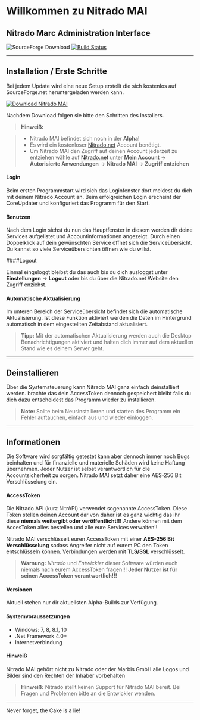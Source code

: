 Willkommen zu Nitrado MAI
===================


Nitrado Marc Administration Interface
-------------------------------------
![SourceForge Download](https://img.shields.io/badge/Development%20Status-Alpha-orange.svg)
[![Build Status](https://travis-ci.org/TheLegendaryMarc/Nitrado-MAI.svg?branch=master)](https://travis-ci.org/TheLegendaryMarc/Nitrado-MAI)

----------

Installation / Erste Schritte
-------------

Bei jedem Update wird eine neue Setup erstellt die sich kostenlos auf SourceForge.net heruntergeladen werden kann.

[![Download Nitrado MAI](https://a.fsdn.com/con/app/sf-download-button)](https://sourceforge.net/projects/nitrado-mai/files/latest/download)

Nachdem Download folgen sie bitte den Schritten des Installers.
> **Hinweiß:**

> - Nitrado MAI befindet sich noch in der **Alpha**!
> - Es wird ein kostenloser [Nitrado.net](http://nitrado.net) Account benötigt.
> - Um Nitrado MAI den Zugriff auf deinen Account jederzeit zu entziehen wähle auf [Nitrado.net](http://nitrado.net) unter **Mein Account** -> **Autorisierte Anwendungen** -> **Nitrado MAI** -> **Zugriff entziehen**

#### Login

Beim ersten Programmstart wird sich das Loginfenster dort meldest du dich mit deinem Nitrado Account an. Beim erfolgreichen Login erscheint der CoreUpdater und konfiguriert das Programm für den Start. 

#### Benutzen

Nach dem Login siehst du nun das Hauptfenster in diesem werden dir deine Services aufgelistet und Accountinformationen angezeigt. Durch einen Doppelklick auf dein gewünschten Service öffnet sich die Serviceübersicht. Du kannst so viele Serviceübersichten öffnen wie du willst.

####Logout

Einmal eingeloggt bleibst du das auch bis du dich ausloggst unter **Einstellungen** -> **Logout** oder bis du über die Nitrado.net Website den Zugriff enziehst.

####  Automatische Aktualisierung

Im unteren Bereich der Serviceübersicht befindet sich die automatische Aktualisierung. Ist diese Funktion aktiviert werden die Daten im Hintergrund automatisch in dem eingestellten Zeitabstand aktualisiert.

> **Tipp:** Mit der automatischen Aktualisierung werden auch die Desktop Benachrichtigungen aktiviert und halten dich immer auf dem aktuellen Stand wie es deinem Server geht. 


----------


Deinstallieren
-------------------

Über die Systemsteuerung kann Nitrado MAI ganz einfach deinstalliert werden. brachte das dein AccessToken dennoch gespeichert bleibt falls du dich dazu entscheidest das Programm wieder zu installieren.

> **Note:** Sollte beim Neusinstallieren und starten des Programm ein Fehler auftauchen, einfach aus und wieder einloggen.


----------


Informationen
-------------

Die Software wird sorgfältig getestet kann aber dennoch immer noch Bugs beinhalten und für finanzielle und materielle Schäden wird keine Haftung übernehmen. Jeder Nutzer ist selbst verantwortlich für die Accountsicherheit zu sorgen. Nitrado MAI setzt daher eine AES-256 Bit Verschlüsselung ein.

####  AccessToken

Die Nitrado API (kurz NitrAPI) verwendet sogenannte AccessToken. Diese Token stellen deinen Account dar von daher ist es ganz wichtig das ihr diese **niemals weitergibt oder veröffentlicht!!!** Andere können mit dem AccesToken alles bestellen und alle eure Services verwalten!!

Nitrado MAI verschlüsselt euren AccessToken mit einer **AES-256 Bit Verschlüsselung** sodass Angreifer nicht auf eurem PC den Token entschlüsseln können. Verbindungen werden mit **TLS/SSL** verschlüsselt.

> **Warnung:** *Nitrado* und *Entwickler* dieser Software würden euch niemals nach eurem AccessToken fragen!!!
> **Jeder Nutzer ist für seinen AccessToken verantwortlich!!!**

####  Versionen

Aktuell stehen nur dir aktuellsten Alpha-Builds zur Verfügung.

#### Systemvoraussetzungen

 - Windows: 7, 8, 8.1, 10
 - .Net Framework 4.0+
 - Internetverbindung

#### Hinweiß

Nitrado MAI gehört nicht zu Nitrado oder der Marbis GmbH alle Logos und Bilder sind den Rechten der Inhaber vorbehalten

> **Hinweiß:** Nitrado stellt keinen Support für Nitrado MAI bereit. Bei Fragen und Problemen bitte an die Entwickler wenden.


----------
Never forget, the Cake is a lie!

